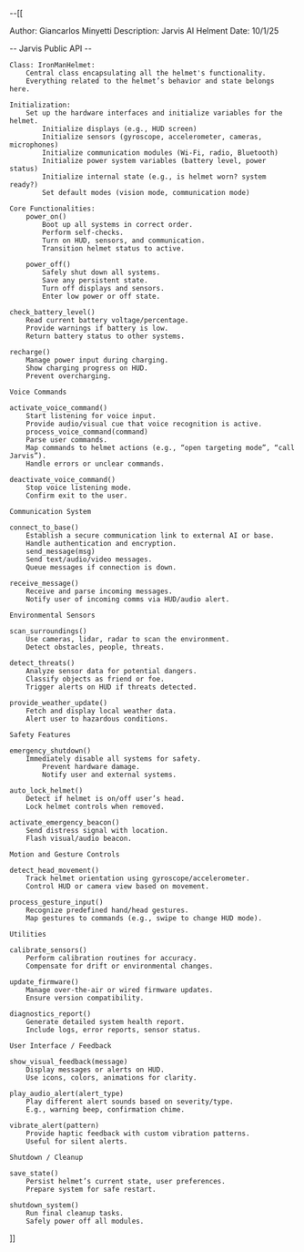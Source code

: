 --[[

Author: Giancarlos Minyetti
Description: Jarvis AI Helment 
Date: 10/1/25


-- Jarvis Public API -- 

    Class: IronManHelmet:
        Central class encapsulating all the helmet's functionality. 
        Everything related to the helmet’s behavior and state belongs here.

    Initialization:
        Set up the hardware interfaces and initialize variables for the helmet.
            Initialize displays (e.g., HUD screen)
            Initialize sensors (gyroscope, accelerometer, cameras, microphones)
            Initialize communication modules (Wi-Fi, radio, Bluetooth)
            Initialize power system variables (battery level, power status)
            Initialize internal state (e.g., is helmet worn? system ready?)
            Set default modes (vision mode, communication mode)

    Core Functionalities:   
        power_on()
            Boot up all systems in correct order.
            Perform self-checks.
            Turn on HUD, sensors, and communication.
            Transition helmet status to active.

        power_off()
            Safely shut down all systems.
            Save any persistent state.
            Turn off displays and sensors.
            Enter low power or off state.

    check_battery_level()
        Read current battery voltage/percentage.
        Provide warnings if battery is low.
        Return battery status to other systems.

    recharge()
        Manage power input during charging.
        Show charging progress on HUD.
        Prevent overcharging.

    Voice Commands

    activate_voice_command()
        Start listening for voice input.
        Provide audio/visual cue that voice recognition is active.
        process_voice_command(command)
        Parse user commands.
        Map commands to helmet actions (e.g., “open targeting mode”, “call Jarvis”).
        Handle errors or unclear commands.

    deactivate_voice_command()
        Stop voice listening mode.
        Confirm exit to the user.

    Communication System

    connect_to_base()
        Establish a secure communication link to external AI or base.
        Handle authentication and encryption.
        send_message(msg)
        Send text/audio/video messages.
        Queue messages if connection is down.

    receive_message()
        Receive and parse incoming messages.
        Notify user of incoming comms via HUD/audio alert.

    Environmental Sensors

    scan_surroundings()
        Use cameras, lidar, radar to scan the environment.
        Detect obstacles, people, threats.

    detect_threats()
        Analyze sensor data for potential dangers.
        Classify objects as friend or foe.
        Trigger alerts on HUD if threats detected.

    provide_weather_update()
        Fetch and display local weather data.
        Alert user to hazardous conditions.

    Safety Features

    emergency_shutdown()
        Immediately disable all systems for safety.
            Prevent hardware damage.
            Notify user and external systems.

    auto_lock_helmet()
        Detect if helmet is on/off user’s head.
        Lock helmet controls when removed.

    activate_emergency_beacon()
        Send distress signal with location.
        Flash visual/audio beacon.

    Motion and Gesture Controls

    detect_head_movement()
        Track helmet orientation using gyroscope/accelerometer.
        Control HUD or camera view based on movement.

    process_gesture_input()
        Recognize predefined hand/head gestures.
        Map gestures to commands (e.g., swipe to change HUD mode).

    Utilities

    calibrate_sensors()
        Perform calibration routines for accuracy.
        Compensate for drift or environmental changes.

    update_firmware()
        Manage over-the-air or wired firmware updates.
        Ensure version compatibility.

    diagnostics_report()
        Generate detailed system health report.
        Include logs, error reports, sensor status.

    User Interface / Feedback

    show_visual_feedback(message)
        Display messages or alerts on HUD.
        Use icons, colors, animations for clarity.

    play_audio_alert(alert_type)
        Play different alert sounds based on severity/type.
        E.g., warning beep, confirmation chime.

    vibrate_alert(pattern)
        Provide haptic feedback with custom vibration patterns.
        Useful for silent alerts.

    Shutdown / Cleanup

    save_state()
        Persist helmet’s current state, user preferences.
        Prepare system for safe restart.

    shutdown_system()
        Run final cleanup tasks.
        Safely power off all modules.
        
]]